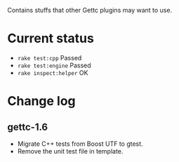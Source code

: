 Contains stuffs that other Gettc plugins may want to use.

# Current status

* `rake test:cpp` Passed
* `rake test:engine` Passed
* `rake inspect:helper` OK

# Change log

## gettc-1.6
        
* Migrate C++ tests from Boost UTF to gtest.
* Remove the unit test file in template.